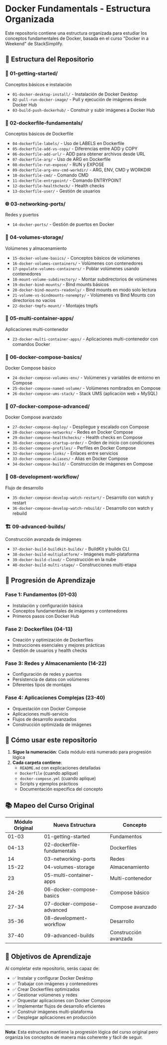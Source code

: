 # Docker Fundamentals - Estructura Organizada

Este repositorio contiene una estructura organizada para estudiar los conceptos fundamentales de Docker, basada en el curso "Docker in a Weekend" de StackSimplify.

## 📁 Estructura del Repositorio

### 🚀 **01-getting-started/**
Conceptos básicos e instalación
- `01-docker-desktop-install/` - Instalación de Docker Desktop
- `02-pull-run-docker-image/` - Pull y ejecución de imágenes desde Docker Hub
- `03-build-push-dockerhub/` - Construir y subir imágenes a Docker Hub

### 📝 **02-dockerfile-fundamentals/**
Conceptos básicos de Dockerfile
- `04-dockerfile-labels/` - Uso de LABELS en Dockerfile
- `05-dockerfile-add-vs-copy/` - Diferencias entre ADD y COPY
- `06-dockerfile-add-url/` - ADD para obtener archivos desde URL
- `07-dockerfile-arg/` - Uso de ARG en Dockerfile
- `08-dockerfile-run-expose/` - RUN y EXPOSE
- `09-dockerfile-arg-env-cmd-workdir/` - ARG, ENV, CMD y WORKDIR
- `10-dockerfile-cmd/` - Comando CMD
- `11-dockerfile-entrypoint/` - Comando ENTRYPOINT
- `12-dockerfile-healthcheck/` - Health checks
- `13-dockerfile-user/` - Gestión de usuarios

### 🌐 **03-networking-ports/**
Redes y puertos
- `14-docker-ports/` - Gestión de puertos en Docker

### 💾 **04-volumes-storage/**
Volúmenes y almacenamiento
- `15-docker-volume-basics/` - Conceptos básicos de volúmenes
- `16-docker-volumes-containers/` - Volúmenes con contenedores
- `17-populate-volumes-containers/` - Poblar volúmenes usando contenedores
- `18-mount-volume-subdirectory/` - Montar subdirectorios de volúmenes
- `19-docker-bind-mounts/` - Bind mounts básicos
- `20-docker-bind-mounts-readonly/` - Bind mounts en modo solo lectura
- `21-volume-vs-bindmounts-nonempty/` - Volúmenes vs Bind Mounts con directorios no vacíos
- `22-docker-tmpfs-mount/` - Montajes tmpfs

### 🔧 **05-multi-container-apps/**
Aplicaciones multi-contenedor
- `23-docker-multi-container-apps/` - Aplicaciones multi-contenedor con comandos Docker

### 🎯 **06-docker-compose-basics/**
Docker Compose básico
- `24-docker-compose-volumes-env/` - Volúmenes y variables de entorno en Compose
- `25-docker-compose-named-volume/` - Volúmenes nombrados en Compose
- `26-docker-compose-ums-stack/` - Stack UMS (aplicación web + MySQL)

### 🚀 **07-docker-compose-advanced/**
Docker Compose avanzado
- `27-docker-compose-deploy/` - Despliegue y escalado con Compose
- `28-docker-compose-networks/` - Redes en Docker Compose
- `29-docker-compose-healthchecks/` - Health checks en Compose
- `30-docker-compose-startup-order/` - Orden de inicio con condiciones
- `31-docker-compose-profiles/` - Perfiles en Docker Compose
- `32-docker-compose-links/` - Enlaces entre servicios
- `33-docker-compose-aliases/` - Alias en Docker Compose
- `34-docker-compose-build/` - Construcción de imágenes en Compose

### 🔄 **08-development-workflow/**
Flujo de desarrollo
- `35-docker-compose-develop-watch-restart/` - Desarrollo con watch y restart
- `36-docker-compose-develop-watch-rebuild/` - Desarrollo con watch y rebuild

### 🏗️ **09-advanced-builds/**
Construcción avanzada de imágenes
- `37-docker-build-buildkit-buildx/` - BuildKit y buildx CLI
- `38-docker-build-multiplatform/` - Imágenes multi-plataforma
- `39-docker-build-cloud/` - Construcción en la nube
- `40-docker-build-multi-stage/` - Construcciones multi-etapa

## 🎯 Progresión de Aprendizaje

### **Fase 1: Fundamentos (01-03)**
- Instalación y configuración básica
- Conceptos fundamentales de imágenes y contenedores
- Primeros pasos con Docker Hub

### **Fase 2: Dockerfiles (04-13)**
- Creación y optimización de Dockerfiles
- Instrucciones esenciales y mejores prácticas
- Gestión de usuarios y health checks

### **Fase 3: Redes y Almacenamiento (14-22)**
- Configuración de redes y puertos
- Persistencia de datos con volúmenes
- Diferentes tipos de montajes

### **Fase 4: Aplicaciones Complejas (23-40)**
- Orquestación con Docker Compose
- Aplicaciones multi-servicio
- Flujos de desarrollo avanzados
- Construcción optimizada de imágenes

## 🚀 Cómo usar este repositorio

1. **Sigue la numeración**: Cada módulo está numerado para progresión lógica
2. **Cada carpeta contiene**:
   - `README.md` con explicaciones detalladas
   - `Dockerfile` (cuando aplique)
   - `docker-compose.yml` (cuando aplique)
   - Scripts y ejemplos prácticos
   - Documentación específica del concepto

## 📚 Mapeo del Curso Original

| Módulo Original | Nueva Estructura | Concepto |
|----------------|------------------|----------|
| 01-03 | 01-getting-started | Fundamentos |
| 04-13 | 02-dockerfile-fundamentals | Dockerfiles |
| 14 | 03-networking-ports | Redes |
| 15-22 | 04-volumes-storage | Almacenamiento |
| 23 | 05-multi-container-apps | Multi-contenedor |
| 24-26 | 06-docker-compose-basics | Compose básico |
| 27-34 | 07-docker-compose-advanced | Compose avanzado |
| 35-36 | 08-development-workflow | Desarrollo |
| 37-40 | 09-advanced-builds | Construcción avanzada |

## 🎯 Objetivos de Aprendizaje

Al completar este repositorio, serás capaz de:
- ✅ Instalar y configurar Docker Desktop
- ✅ Trabajar con imágenes y contenedores
- ✅ Crear Dockerfiles optimizados
- ✅ Gestionar volúmenes y redes
- ✅ Orquestar aplicaciones con Docker Compose
- ✅ Implementar flujos de desarrollo eficientes
- ✅ Construir imágenes multi-plataforma
- ✅ Desplegar aplicaciones en producción

---

**Nota**: Esta estructura mantiene la progresión lógica del curso original pero organiza los conceptos de manera más coherente y fácil de seguir. 